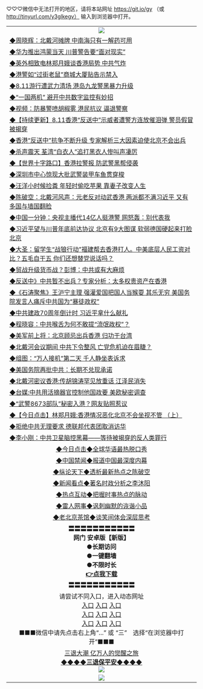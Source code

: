 
♡♡♡微信中无法打开的地区，请将本站网址 https://git.io/gy （或 http://tinyurl.com/y3glkegv） 输入到浏览器中打开。 

<table>
   <tr>
    <td align=center><img src="https://github.com/gyhhx/image-upload/blob/master/20190701.jpg" /></td>
  </tr>
   <tr>
<td align=left>
<a href="https://z7e5m3p3.stackpathcdn.com/oo.aspx?name=c1061985&key=iulvfagzrxnrcwra&from=gy">◆周晓辉：北戴河摊牌 中南海只有一解药可用</a><br/></td>
  </tr>
  <tr>
<td align=left>
<a href="https://z7e5m3p3.stackpathcdn.com/oo.aspx?name=c1061955&key=iulvfagzrxnrcwra&from=gy">◆华为推出鸿蒙当天 川普警告要“面对现实”</a><br/></td>
 </tr>
  <tr>
<td align=left>
<a href="https://z7e5m3p3.stackpathcdn.com/oo.aspx?name=c1061877&key=iulvfagzrxnrcwra&from=gy">◆英外相致电林郑月娥谈香港局势 中共气炸</a><br/></td>
 </tr>
   <tr>
<td align=left>
<a href="https://z7e5m3p3.stackpathcdn.com/oo.aspx?name=c1062088&key=iulvfagzrxnrcwra&from=gy">◆港警如“过街老鼠”商城大厦贴告示禁入</a><br/></td>
   </tr> 
  <tr>
<td align=left>
<a href="https://z7e5m3p3.stackpathcdn.com/oo.aspx?name=c1062047&key=iulvfagzrxnrcwra&from=gy">◆8.11游行遭武力清场 港岛九龙警黑暴力升级</a><br/></td>
  </tr> 
 <tr>
<td align=left>
<a href="https://z7e5m3p3.stackpathcdn.com/oo.aspx?name=c1061907&key=iulvfagzrxnrcwra&from=gy">◆“一国两机” 避开中共数字监控有妙招</a><br/>
</td>
   </tr>
 <tr>
<td align=left>
<a href="https://z7e5m3p3.stackpathcdn.com/oo.aspx?name=c1061943&key=iulvfagzrxnrcwra&from=gy">◆视频：防暴警喷胡椒雾 港民抗议 逼退警察</a><br/></td>
  </tr>
  <tr>
<td align=left>
<a href="https://z7e5m3p3.stackpathcdn.com/oo.aspx?name=http://www.soundofhope.org/gb/2019/08/10/n3097304.html&key=iulvfagzrxnrcwra&from=gy">◆【持续更新】8.11香港“反送中”示威者遭警方连放催泪弹 警员假冒被揭穿</a><br/></td>
 </tr>
   <tr>
<td align=left>
<a href="https://z7e5m3p3.stackpathcdn.com/oo.aspx?name=c1061887&key=iulvfagzrxnrcwra&from=gy">◆香港“反送中”抗争不断升级 专家解析三大因素迫使北京不会出兵</a><br/>
</td>
   </tr>
 <tr>
<td align=left>
<a href="https://z7e5m3p3.stackpathcdn.com/oo.aspx?name=http://www.ntdtv.com/gb/2019/08/12/a102642380.html&key=iulvfagzrxnrcwra&from=gy">◆杀声震天 荃湾“白衣人”追打黑衣人惨叫声凄厉</a><br/></td>
  </tr>
  <tr>
<td align=left>
<a href="https://z7e5m3p3.stackpathcdn.com/oo.aspx?name=http://www.epochtimes.com/gb/19/8/9/n11441012.htm&key=iulvfagzrxnrcwra&from=gy">◆【世界十字路口】香港拉警报 防武警黑帮侵袭</a><br/></td>
 </tr>
  <tr>
<td align=left>
<a href="https://z7e5m3p3.stackpathcdn.com/oo.aspx?name=c1062101&key=iulvfagzrxnrcwra&from=gy">◆深圳市中心惊现大批武警装甲车鱼贯穿梭</a><br/></td>
 </tr>
   <tr>
<td align=left>
<a href="https://z7e5m3p3.stackpathcdn.com/oo.aspx?name=c1061754&key=iulvfagzrxnrcwra&from=gy">◆汪洋小时候捡粪 年轻时偷吃苹果 靠妻子改变人生</a><br/></td>
   </tr> 
  <tr>
<td align=left>
<a href="https://z7e5m3p3.stackpathcdn.com/oo.aspx?name=c1061934&key=iulvfagzrxnrcwra&from=gy">◆陈破空：北戴河风声：元老反对动武香港 两派都不满习近平 又有多国与墙国翻脸</a><br/></td>
  </tr> 
 <tr>
<td align=left>
<a href="https://z7e5m3p3.stackpathcdn.com/oo.aspx?name=c1061920&key=iulvfagzrxnrcwra&from=gy">◆中国一分钟：央视主播代14亿人挺港警 网怒轰：别代表我</a><br/>
</td>
   </tr>
 <tr>
<td align=left>
<a href="https://z7e5m3p3.stackpathcdn.com/oo.aspx?name=c1061888&key=iulvfagzrxnrcwra&from=gy">◆习近平望与川普年底前达协议 北京有9大图谋 软弱德国硬起来打脸北京</a><br/>
</td>
   </tr>
 <tr>
<td align=left>
<a href="https://z7e5m3p3.stackpathcdn.com/oo.aspx?name=c1061945&key=iulvfagzrxnrcwra&from=gy">◆大圣：留学生“战狼行动”福建帮去香港打人。中美底层人民工资对比？五毛自干五 你们还想替党说话吗？</a><br/></td>
  </tr>
  <tr>
<td align=left>
<a href="https://z7e5m3p3.stackpathcdn.com/oo.aspx?name=c1061970&key=iulvfagzrxnrcwra&from=gy">◆贸战升级货币战？彭博：中共或有大麻烦</a><br/></td>
 </tr>
   <tr>
<td align=left>
<a href="https://z7e5m3p3.stackpathcdn.com/oo.aspx?name=c1061958&key=iulvfagzrxnrcwra&from=gy">◆反送中》中共暂不出兵？专家分析：太多权贵资产在香港</a><br/>
</td>
   </tr>
 <tr>
<td align=left>
<a href="https://z7e5m3p3.stackpathcdn.com/oo.aspx?name=c1061933&key=iulvfagzrxnrcwra&from=gy">◆《石涛聚焦》王沪宁主理 强灌爱国把国人当猴耍 其乐无穷 美国务院发言人痛斥中共国为“暴徒政权”</a><br/>
</td>
</tr> 
<tr>
<td align=left>
<a href="https://z7e5m3p3.stackpathcdn.com/oo.aspx?name=c1062053&key=iulvfagzrxnrcwra&from=gy">◆中共建政70周年倒计时 习近平拿什么献礼</a><br/>
</td>       
</tr> 

   <tr>
<td align=left>
<a href="https://z7e5m3p3.stackpathcdn.com/oo.aspx?name=c1061535&key=iulvfagzrxnrcwra&from=gy">◆程晓容：中共喉舌为何不敢提“流氓政权”？</a><br/></td>
  </tr>
  <tr>
<td align=left>
<a href="https://z7e5m3p3.stackpathcdn.com/oo.aspx?name=c1061256&key=iulvfagzrxnrcwra&from=gy">◆美军前上将：北京顾忌出兵香港 归功于台湾</a><br/></td>
 </tr>
  <tr>
<td align=left>
<a href="https://z7e5m3p3.stackpathcdn.com/oo.aspx?name=http://www.epochtimes.com/gb/19/8/10/n11445077.htm&key=iulvfagzrxnrcwra&from=gy">◆北戴河会议期间 中共下令整风 亡党危机迫在眉睫？</a><br/></td>
 </tr>
   <tr>
<td align=left>
<a href="https://z7e5m3p3.stackpathcdn.com/oo.aspx?name=c1061616&key=iulvfagzrxnrcwra&from=gy">◆组图：“万人接机”第二天 千人静坐表诉求</a><br/></td>
   </tr> 
  <tr>
<td align=left>
<a href="https://z7e5m3p3.stackpathcdn.com/oo.aspx?name=c1061451&key=iulvfagzrxnrcwra&from=gy">◆美国务院再批中共：长期不兑现承诺</a><br/></td>
  </tr> 
 <tr>
<td align=left>
<a href="https://z7e5m3p3.stackpathcdn.com/oo.aspx?name=c1061485&key=iulvfagzrxnrcwra&from=gy">◆北戴河密议香港:传胡锦涛罕见放重话 江泽民消失</a><br/>
</td>
   </tr>
 <tr>
<td align=left>
<a href="https://z7e5m3p3.stackpathcdn.com/oo.aspx?name=c1061681&key=iulvfagzrxnrcwra&from=gy">◆台媒:中共用活摘器官控制他国政要 美欧秘密调查</a><br/></td>
  </tr>
  <tr>
<td align=left>
<a href="https://z7e5m3p3.stackpathcdn.com/oo.aspx?name=http://www.ntdtv.com/gb/2019/08/10/a102641837.html&key=iulvfagzrxnrcwra&from=gy">◆“武警8673部队”秘密入港？网友贴照惹议</a><br/></td>
 </tr>
   <tr>
<td align=left>
<a href="https://z7e5m3p3.stackpathcdn.com/oo.aspx?name=http://www.ntdtv.com/gb/2019/08/09/a102641104.html&key=iulvfagzrxnrcwra&from=gy">◆【今日点击】林郑月娥:香港情况恶化北京不会坐视不管 （上）</a><br/>
</td>
   </tr>
 <tr>
<td align=left>
<a href="https://z7e5m3p3.stackpathcdn.com/oo.aspx?name=c1061620&key=iulvfagzrxnrcwra&from=gy">◆拒绝中共无理要求 德联邦代表团取消访华</a><br/></td>
  </tr>
  <tr>
<td align=left>
<a href="https://z7e5m3p3.stackpathcdn.com/oo.aspx?name=c1061603&key=iulvfagzrxnrcwra&from=gy">◆李小刚：中共卫星脑控黑幕——等待被揭穿的反人类罪行</a><br/></td>
 </tr>
   <tr>
   <td align=center> 
<a href="https://xvery.li/oo.aspx?name=c816850&key=lvvdiyawanfwimxk&from=gy&tag=9877">◆今日点击◆全球华语最热脱口秀</a><br/>
    </td>
  </tr>
  <tr>
  <td align=center>
<a href="https://xvery.li/oo.aspx?name=c816860&key=lvvdiyawanfwimxk&from=gy&tag=99733110">◆中国禁闻◆报道中国最深度内幕</a><br/>
   </tr>
  <tr>
     <td align=center>
<a href="https://xvery.li/oo.aspx?name=c816855&key=lvvdiyawanfwimxk&from=gy&tag=997110">◆纵论天下◆透析最新热点之陈破空</a><br/>
   </tr>
   <tr>
      <td align=center>
<a href="https://xvery.li/oo.aspx?name=c838308&key=lvvdiyawanfwimxk&from=gy&tag=9973110">◆新闻看点◆著名时政分析之李沐阳</a><br/>
   </tr>
   <tr>
     <td align=center>
<a href="https://xvery.li/oo.aspx?name=c816852&key=lvvdiyawanfwimxk&from=gy&tag=9733110">◆热点互动◆把握时事热点的脉动</a><br/>
   </tr>
   <tr>
      <td align=center>
<a href="https://xvery.li/oo.aspx?name=c816694&key=lvvdiyawanfwimxk&from=gy&tag=93310">◆雷人网事◆讽刺幽默的诙谐小品</a><br/>
   </tr>
   <tr>
    <td align=center>
<a href="https://xvery.li/oo.aspx?name=c816650&key=lvvdiyawanfwimxk&from=gy&tag=9973110">◆老北京茶馆◆谈笑间体会深层思考</a><br/>
   </tr>
  <tr>
    <td align=center>
 <b>〓〓〓〓〓〓〓〓〓〓〓<br/>网门 安卓版【新版】<br/> ●长期访问<br/> ●一键翻墙<br/>  ●不限时长<br/> 
 <a href="https://share.weiyun.com/5kBPo9g">👉<b>点我下载</a><br/>〓〓〓〓〓〓〓〓〓〓〓<br/>
    </td>
    </tr>
   <tr>
    <td align=center>请尝试不同入口，进入动态网址<br/>
      <a href="https://s3.us-east-2.amazonaws.com/ogateo/show.htm">入口</a>
      <a href="https://s3.ca-central-1.amazonaws.com/ogatec/show.htm">入口</a>
      <a href="https://s3.ap-southeast-2.amazonaws.com/ogatey/show.htm">入口</a><br/>
      <a href="https://s3.ap-northeast-2.amazonaws.com/ogates/show.htm">入口</a>
      <a href="https://s3.eu-central-1.amazonaws.com/ogatef/show.htm">入口</a>
      <a href="https://s3.ap-south-1.amazonaws.com/ogatem/show.htm">入口</a><br/>
      <a href="https://s3-us-west-1.amazonaws.com/ogaten/show.htm">入口</a>
      <a href="https://s3.eu-west-2.amazonaws.com/ogatel/show.htm">入口</a>
      <a href="https://s3.ap-northeast-1.amazonaws.com/ogatet/show.htm">入口</a><br/>
      ■■■微信中请先点击右上角“...” 或 “三”　选择“在浏览器中打开”■■■<b><br/>
    </td>
  </tr>
  <tr>  
  <td align=center>
  <a href="http://ctbtfdoocixoa.global.ssl.fastly.net/oo.aspx?name=c894205&key=ofejcfaxcltk&from=gy&tag=9973110">三退大潮 亿万人的觉醒之旅</a><br/>
      <a href="http://ctbtfdoocixoa.global.ssl.fastly.net/oo.aspx?name=ogQuit.aspx&key=ofejcfaxcltk&from=gy"><b>◆◆◆◆三退保平安◆◆◆◆<br/></a>
      <img src="https://github.com/gyhhx/image-upload/blob/master/3t.jpg" /><br/>
      </td>
  </tr>
   <tr>
    <td align=center><img src="https://raw.githubusercontent.com/oGate2/Up/master/oGate_640.jpg"/></td>
  </tr>
</table>

